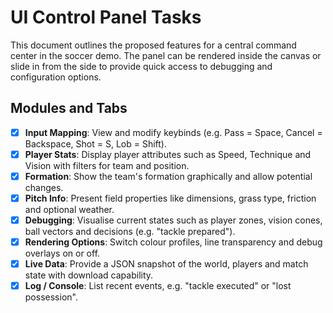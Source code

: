 # UI Control Panel Tasks

This document outlines the proposed features for a central command center in the soccer demo. The panel can be rendered inside the canvas or slide in from the side to provide quick access to debugging and configuration options.

## Modules and Tabs

- [x] **Input Mapping**: View and modify keybinds (e.g. Pass = Space, Cancel = Backspace, Shot = S, Lob = Shift).
- [x] **Player Stats**: Display player attributes such as Speed, Technique and Vision with filters for team and position.
- [x] **Formation**: Show the team's formation graphically and allow potential changes.
- [x] **Pitch Info**: Present field properties like dimensions, grass type, friction and optional weather.
- [x] **Debugging**: Visualise current states such as player zones, vision cones, ball vectors and decisions (e.g. "tackle prepared").
- [x] **Rendering Options**: Switch colour profiles, line transparency and debug overlays on or off.
- [x] **Live Data**: Provide a JSON snapshot of the world, players and match state with download capability.
- [x] **Log / Console**: List recent events, e.g. "tackle executed" or "lost possession".
